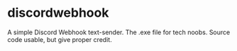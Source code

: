# discordwebhook
A simple Discord Webhook text-sender. 
The .exe file for tech noobs.
Source code usable, but give proper credit.
